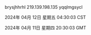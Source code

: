 brysjhhrhl 219.139.198.135 yqqlmgsycl

2024年 04月 12日 星期五 04:30:03 CST

2024年 04月 11日 星期四 20:30:03 GMT
